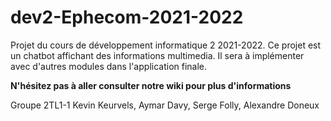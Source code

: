 # dev2-Ephecom-2021-2022
Projet du cours de développement informatique 2 2021-2022. Ce projet est un chatbot affichant des informations multimedia. Il sera à implémenter avec d'autres modules dans l'application finale.

<b>N'hésitez pas à aller consulter notre wiki pour plus d'informations</b>

Groupe 2TL1-1
Kevin Keurvels, Aymar Davy, Serge Folly, Alexandre Doneux
